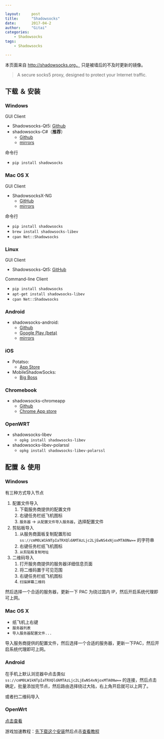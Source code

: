 ```yaml
---

layout:     post
title:      "Shadowsocks"
date:       2017-04-2
author:     "Gitai"
categories:
    - Shadowsocks
tags:
    - Shadowsocks

---
```


本页面来自 http://shadowsocks.org， 只是被墙后的不及时更新的镜像。 

> A secure socks5 proxy, designed to protect your Internet traffic.

<!-- more -->

## 下载 ＆ 安装

### Windows

GUI Client

* Shadowsocks-Qt5:  [Github](https://github.com/shadowsocks/shadowsocks-qt5/releases)
* shadowsocks-C#（**推荐**）
    * [Github](https://github.com/shadowsocks/shadowsocks-windows/releases)
    * [mirrors](https://www.kansusu.com/ssr-download/ssr-win.7z)

命令行

* `pip install shadowsocks`

### Mac OS X

GUI Client

* ShadowsocksX-NG
    * [GitHub](https://github.com/shadowsocks/ShadowsocksX-NG/releases)
    * [mirrors](https://www.kansusu.com/ssr-download/ssr-mac.dmg)

命令行

* `pip install shadowsocks`
* `brew install shadowsocks-libev`
* `cpan Net::Shadowsocks`

### Linux

GUI Client

* Shadowsocks-Qt5: [GitHub](https://github.com/shadowsocks/shadowsocks-qt5/wiki/Installation)

Command-line Client

* `pip install shadowsocks`
* `apt-get install shadowsocks-libev`
* `cpan Net::Shadowsocks`

### Android

* shadowsocks-android:
    * [Github](https://github.com/shadowsocks/shadowsocks-android/releases)
    * [Google Play (beta)](https://play.google.com/store/apps/details?id=com.github.shadowsocks)
    * [mirrors](https://www.kansusu.com/ssr-download/ssr-android.apk)

### iOS

* Potatso:
    * [App Store](https://itunes.apple.com/app/apple-store/id1070901416?pt=2305194&ct=shadowsocks.org&mt=8)
* MobileShadowSocks:
    * [Big Boss](http://apt.thebigboss.org/onepackage.php?bundleid=com.linusyang.shadowsocks)

### Chromebook

* shadowsocks-chromeapp
    * [Github](https://github.com/shadowsocks/shadowsocks-chromeapp)
    * [Chrome App store](https://chrome.google.com/webstore/detail/shadowsocks/fnhhahhihediajgefcnlpdmnogndblbi?hl=zh-CN)

### OpenWRT

* shadowsocks-libev
    * `opkg install shadowsocks-libev`
* shadowsocks-libev-polarssl
    * `opkg install shadowsocks-libev-polarssl`

## 配置 ＆ 使用

### Windows

有三种方式导入节点

1. 配置文件导入
    1. 下载服务商提供的配置文件
    2. 右键任务栏纸飞机图标
    3. `服务器` -> `从配置文件导入服务器`，选择配置文件
2. 剪贴板导入
    1. 从服务商面板复制配置形如 `ss://cmM0LW1kNTpIaTRXQldAMTAzLjc2LjEwNS4xNjoxMTA0Nw==` 的字符串
    2. 右键任务栏纸飞机图标
    3. `从剪贴板复制地址`
3. 二维码导入
    1. 打开服务商提供的服务器详细信息页面
    2. 将二维码置于可见范围
    3. 右键任务栏纸飞机图标
    4. `扫描屏幕二维码`
    
然后选择一个合适的服务器，更新一下 PAC 为绕过国内 IP，然后开启系统代理即可上网。

### Mac OS X

* 纸飞机上右键
* `服务器列表`
* `导入服务器配置文件...` 
    
导入服务商提供的配置文件，然后选择一个合适的服务器，更新一下PAC，然后开启系统代理即可上网。

### Android

在手机上默认浏览器中点击类似 `ss://cmM0LW1kNTpIaTRXQldAMTAzLjc2LjEwNS4xNjoxMTA0Nw==` 的连接，然后点击确定，批量添加完节点，然后路由选择绕过大陆，右上角开启就可以上网了。

或者扫二维码导入

### OpenWrt

[点击查看](https://www.kansusu.com/ss-op.html)

游戏加速教程：[先下载这个安装](https://sourceforge.net/projects/sockscap64/files/SocksCap64-setup-3.6.exe/download)然后点击[查看教程](https://www.kansusu.com/socks64.html)